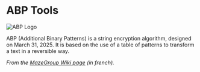 # ABP Tools

![ABP Logo](https://mazegroup.org//wiki/images/e/ed/ABP_logo.png)

ABP (Additional Binary Patterns) is a string encryption algorithm, designed on March 31, 2025. It is based on the use of a table of patterns to transform a text in a reversible way.

_From the [MazeGroup Wiki page](https://mazegroup.org/wiki/index.php/ABP) (in french)._
